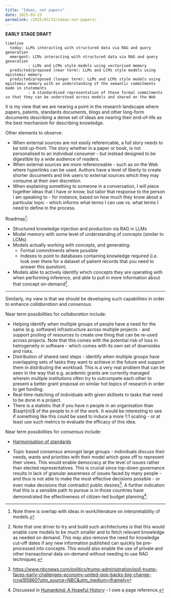 ```yaml
---
title: "Ideas, not papers"
date: 2025-03-23
permalink: /2025/03/23/ideas-not-papers/
---
```


**EARLY STAGE DRAFT**

```mermaid
timeline
  today: LLMs interacting with structured data via RAG and query generation
  emergent: LCMs interacting with structured data via RAG and query generation
          : LLMs and LCMs style models using vectorised memory
  predicted/proposed (near term): LLMs and LCMs style models using epistemic memory
  predicted/proposed (longer term): LLMs and LCMs style models using epistemic memory with an understanding of the semantic commitments made in statements
          : A standardised representation of these formal commitments so that they can be understood across models and shared on the Web 
```

It is my view that we are nearing a point in the research landscape where papers, patents, standards documents, blogs and other long-form documents describing a dense set of ideas are nearing their end-of-life as the best mechanism for describing knowledge.

Other elements to observe:
 - When external sources are not easily referencable, a full story needs to be told up-front. The story whether in a paper or book, is not personalised to an individual consumer - but instead designed to be digestible by a wide audience of readers.
 - When external sources are more referenceable - such as on the Web where hyperlinks can be used. Authors have a level of liberty to create shorter documents and link users to external sources which they may consume at their own discretion.
 - When explaining something to someone in a conversation, I will piece together ideas that I have or know; but tailor that response to the person I am speaking to - for instance, based on how much they know about a particular topic - which informs what terms I can use vs. what terms I need to define in the process.

Roadmap[^1]:
 - Structured knowledge injection and production via RAG in LLMs
 - Model memory with some level of understanding of concepts (similar to LCMs)
 - Models actually working with concepts, and generating:
   - Formal commitments where possible
   - Indexes to point to databases containing knowledge required (i.e. look over there for a dataset of patient records that you need to answer this question).
 - Models able to actively identify which concepts they are operating with when performing inference, and able to pull in more information about that concept on-demand[^2].

---

Similarly, my view is that we should be developing such capabilities in order to enhance *collaboration* and *consensus*.

Near term possibilities for *collaboration* include:
 - Helping identify when multiple groups of people have a need for the same (e.g. software) infrastructure across multiple projects - and support pooling of resources to create one thing that can be re-used across projects. Note that this comes with the potential risk of loss in hetrogeneity in software - which comes with its own set of downsides and risks.
 - Distribution of shared next steps - identify when multiple groups have overlapping sets of tasks they want to achieve in the future and support them in distributing the workload. This is a very real problem that can be seen in the way that e.g. academic grants are currently managed wherein multiple institutions often try to outcompete each other to present a better grant proposal on similar hot topics of research in order to get funding.
 - Real-time matching of individuals with given skillsets to tasks that need to be done in a project.
 - There is a statistic that if you have $n$ people in an organisation than $\sqrt{n}$ of the people to $n$ of the work. It would be interesting to see if something like this could be used to induce a more 1:1 scaling - or at least use such metrics to evaluate the efficacy of this idea.

Near term possibilities for *consensus* include:
 - [Harmonisation of standards](https://en.wikipedia.org/wiki/Harmonization_(standards))
 <!-- THIS IS WHAT WE SHOULD TRY AND GET OMS FUNDING FOR -->
 - Topic based consensus amongst large groups - individuals discuss their needs, wants and priorities with their model which goes off to represent their views. This would enable democracy at the level of issues rather than elected representatives. This is crucial since top-down governance results in lack of granular awareness of issues faced by many people - and thus is not able to make the most effective decisions possible - or even make decisions that contradict public desires[^3]. A further indication that this is a sensible path to pursue is in those countries have demonstrated the effectiveness of citizen-led budget planning[^4].

[^1]: Note there is overlap with ideas in work/literature on interpretability of models.
[^2]: Note that one driver to try and build such architectures is that this would enable core models to be much smaller and to fetch relevant knowledge as needed on demand. This may also remove the need for knowledge cut-off dates if any new information published can quickly be pre-processed into concepts. This would also enable the use of private and other transactional data on-demand without needing to use RAG techniques.
[^3]: https://www.nbcnews.com/politics/trump-administration/poll-trump-faces-early-challenges-economy-united-gop-backs-big-change-rcna195860?utm_source=NBC&utm_medium=iframely
[^4]: Discussed in [Humankind: A Hopeful History](https://en.wikipedia.org/wiki/Humankind:_A_Hopeful_History) - I owe a page reference.
